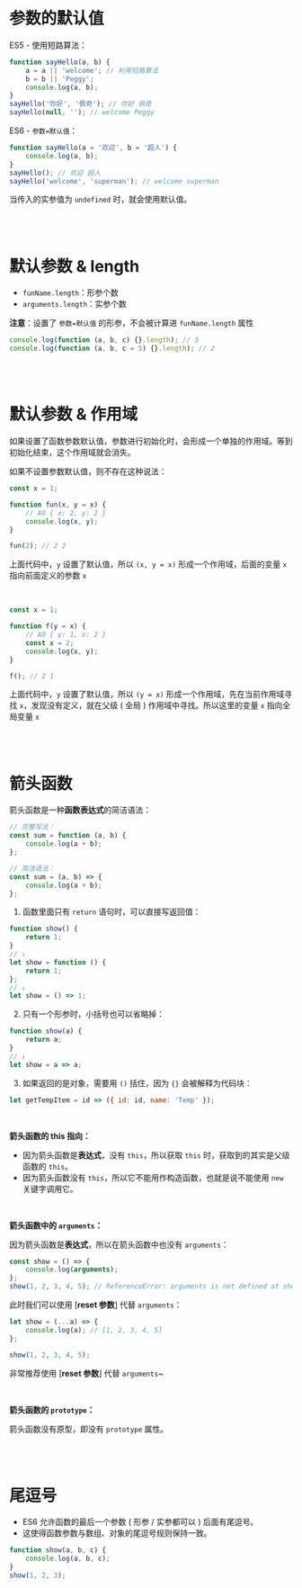 # 参数的默认值

ES5 - 使用短路算法：

```js
function sayHello(a, b) {
    a = a || 'welcome'; // 利用短路算法
    b = b || 'Peggy';
    console.log(a, b);
}
sayHello('你好', '佩奇'); // 你好 佩奇
sayHello(null, ''); // welcome Peggy
```

ES6 - `参数=默认值`：

```js
function sayHello(a = '欢迎', b = '超人') {
    console.log(a, b);
}
sayHello(); // 欢迎 超人
sayHello('welcome', 'superman'); // welcome superman
```

当传入的实参值为 `undefined` 时，就会使用默认值。

<br><br>

# 默认参数 & length

-   `funName.length`：形参个数
-   `arguments.length`：实参个数

**注意**：设置了 `参数=默认值` 的形参，不会被计算进 `funName.length` 属性

```js
console.log(function (a, b, c) {}.length); // 3
console.log(function (a, b, c = 5) {}.length); // 2
```

<br><br>

# 默认参数 & 作用域

如果设置了函数参数默认值，参数进行初始化时，会形成一个单独的作用域。等到初始化结束，这个作用域就会消失。

如果不设置参数默认值，则不存在这种说法：

```js
const x = 1;

function fun(x, y = x) {
    // AO { x: 2, y: 2 }
    console.log(x, y);
}

fun(2); // 2 2
```

上面代码中，`y` 设置了默认值，所以 `(x, y = x)` 形成一个作用域，后面的变量 `x` 指向前面定义的参数 `x`

<br>

```js
const x = 1;

function f(y = x) {
    // AO { y: 1, x: 2 }
    const x = 2;
    console.log(x, y);
}

f(); // 2 1
```

上面代码中，`y` 设置了默认值，所以 `(y = x)` 形成一个作用域，先在当前作用域寻找 `x`，发现没有定义，就在父级 ( 全局 ) 作用域中寻找。所以这里的变量 `x` 指向全局变量 `x`

<br><br>

# 箭头函数

箭头函数是一种**函数表达式**的简洁语法：

```js
// 完整写法：
const sum = function (a, b) {
    console.log(a + b);
};

// 简洁语法：
const sum = (a, b) => {
    console.log(a + b);
};
```

1. 函数里面只有 `return` 语句时，可以直接写返回值：

```js
function show() {
    return 1;
}
// ↓
let show = function () {
    return 1;
};
// ↓
let show = () => 1;
```

2. 只有一个形参时，小括号也可以省略掉：

```js
function show(a) {
    return a;
}
// ↓
let show = a => a;
```

3. 如果返回的是对象，需要用 `()` 括住，因为 `{}` 会被解释为代码块：

```js
let getTempItem = id => ({ id: id, name: 'Temp' });
```

<br>

**箭头函数的 this 指向：**

-   因为箭头函数是**表达式**，没有 `this`，所以获取 `this` 时，获取到的其实是父级函数的 `this`。
-   因为箭头函数没有 `this`，所以它不能用作构造函数，也就是说不能使用 `new` 关键字调用它。

<br>

**箭头函数中的 `arguments`：**

因为箭头函数是**表达式**，所以在箭头函数中也没有 `arguments`：

```js
const show = () => {
    console.log(arguments);
};
show(1, 2, 3, 4, 5); // ReferenceError: arguments is not defined at show
```

此时我们可以使用 [**reset 参数**] 代替 `arguments`：

```js
let show = (...a) => {
    console.log(a); // [1, 2, 3, 4, 5]
};

show(1, 2, 3, 4, 5);
```

非常推荐使用 [**reset 参数**] 代替 `arguments`~

<br>

**箭头函数的 `prototype`：**

箭头函数没有原型，即没有 `prototype` 属性。

<br><br>

# 尾逗号

-   ES6 允许函数的最后一个参数 ( 形参 / 实参都可以 ) 后面有尾逗号。
-   这使得函数参数与数组、对象的尾逗号规则保持一致。

```js
function show(a, b, c) {
    console.log(a, b, c);
}
show(1, 2, 3);
```

<br>
